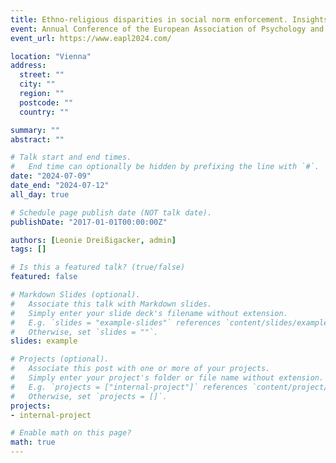 ```yaml
---
title: Ethno-religious disparities in social norm enforcement. Insights from combined experimental and survey approaches
event: Annual Conference of the European Association of Psychology and Law (EAPL)
event_url: https://www.eapl2024.com/

location: "Vienna"
address:
  street: ""
  city: ""
  region: ""
  postcode: ""
  country: ""

summary: ""
abstract: ""

# Talk start and end times.
#   End time can optionally be hidden by prefixing the line with `#`.
date: "2024-07-09"
date_end: "2024-07-12"
all_day: true

# Schedule page publish date (NOT talk date).
publishDate: "2017-01-01T00:00:00Z"

authors: [Leonie Dreißigacker, admin]
tags: []

# Is this a featured talk? (true/false)
featured: false

# Markdown Slides (optional).
#   Associate this talk with Markdown slides.
#   Simply enter your slide deck's filename without extension.
#   E.g. `slides = "example-slides"` references `content/slides/example-slides.md`.
#   Otherwise, set `slides = ""`.
slides: example

# Projects (optional).
#   Associate this post with one or more of your projects.
#   Simply enter your project's folder or file name without extension.
#   E.g. `projects = ["internal-project"]` references `content/project/deep-learning/index.md`.
#   Otherwise, set `projects = []`.
projects:
- internal-project

# Enable math on this page?
math: true
---
```

